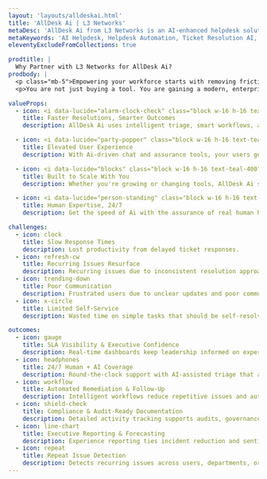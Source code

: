 ```yaml
---
layout: 'layouts/alldeskai.html'
title: 'AllDesk Ai | L3 Networks'
metaDesc: 'AllDesk Ai from L3 Networks is an AI-enhanced helpdesk solution offering smart ticket routing, resolution suggestions, quality control, and intelligent support automation for growing teams.'
metaKeywords: 'AI Helpdesk, Helpdesk Automation, Ticket Resolution AI, Smart Helpdesk, AI Customer Support, IT Helpdesk AI, SLA Ticket QA, AI Support Tools, Sentiment Analysis Helpdesk, CloudRadial AI Chat'
eleventyExcludeFromCollections: true

prodtitle: |
  Why Partner with L3 Networks for AllDesk Ai?
prodbody: |
  <p class="mb-5">Empowering your workforce starts with removing friction from IT support. At L3 Networks, we combine two decades of enterprise expertise with cutting-edge AI to deliver a helpdesk experience that is faster, smarter, and more effective. Unlike most SaaS platforms or reactive MSPs, AllDesk Ai is a fully staffed, in-house helpdesk solution. You get 24/7 availability from day one, white-glove onboarding, true co-management, and expert support built in.</p>
  <p>You are not just buying a tool. You are gaining a modern, enterprise-grade helpdesk team that detects user frustration before it escalates, stops recurring problems before they impact your business, and keeps your workforce productive around the clock.</p>

valueProps:
  - icon: <i data-lucide="alarm-clock-check" class="block w-16 h-16 text-teal-400" style="stroke-width:1px;"></i>
    title: Faster Resolutions, Smarter Outcomes
    description: AllDesk Ai uses intelligent triage, smart workflows, and sentiment tracking to reduce downtime and boost resolution accuracy.

  - icon: <i data-lucide="party-popper" class="block w-16 h-16 text-teal-400" style="stroke-width:1px;"></i>
    title: Elevated User Experience
    description: With Ai-driven chat and assurance tools, your users get fast, accurate, and consistent support—every time.

  - icon: <i data-lucide="blocks" class="block w-16 h-16 text-teal-400" style="stroke-width:1px;"></i>
    title: Built to Scale With You
    description: Whether you're growing or changing tools, AllDesk Ai scales with you—no retraining, retooling, or hand-holding needed.

  - icon: <i data-lucide="person-standing" class="block w-16 h-16 text-teal-400" style="stroke-width:1px;"></i>
    title: Human Expertise, 24/7
    description: Get the speed of Ai with the assurance of real human help—our 24/7 team is always ready to support your users.

challenges:
  - icon: clock
    title: Slow Response Times
    description: Lost productivity from delayed ticket responses.
  - icon: refresh-cw
    title: Recurring Issues Resurface
    description: Recurring issues due to inconsistent resolution approaches.
  - icon: trending-down
    title: Poor Communication
    description: Frustrated users due to unclear updates and poor communication.
  - icon: x-circle
    title: Limited Self-Service
    description: Wasted time on simple tasks that should be self-resolvable.

outcomes:
  - icon: gauge
    title: SLA Visibility & Executive Confidence
    description: Real-time dashboards keep leadership informed on experience and performance.
  - icon: headphones
    title: 24/7 Human + AI Coverage
    description: Round-the-clock support with AI-assisted triage that accelerates key metrics.
  - icon: workflow
    title: Automated Remediation & Follow-Up
    description: Intelligent workflows reduce repetitive issues and automate resolutions.
  - icon: shield-check
    title: Compliance & Audit-Ready Documentation
    description: Detailed activity tracking supports audits, governance, and risk posture.
  - icon: line-chart
    title: Executive Reporting & Forecasting
    description: Experience reporting ties incident reduction and sentiment lift to business goals.
  - icon: repeat
    title: Repeat Issue Detection
    description: Detects recurring issues across users, departments, or devices to cut downtime.
---
```

